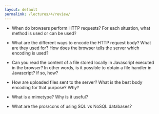 ```yaml
---
layout: default
permalink: /lectures/4/review/
---
```


- When do browsers perform HTTP requests? For each situation, what method is used or can be used?
- What are the different ways to encode the HTTP request body? What are they used for? How does the browser tells the server which encoding is used?

- Can you read the content of a file stored locally in Javascript executed in the browser? In other words, is it possible to obtain a file handler in Javascript? If so, how?
- How are uploaded files sent to the server? What is the best body encoding for that purpose? Why? 
- What is a mimetype? Why is it useful? 

- What are the pros/cons of using SQL vs NoSQL databases?
